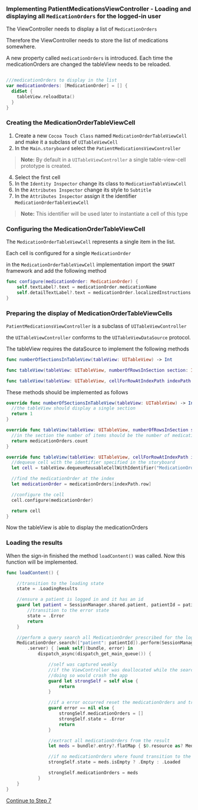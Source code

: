 ### Implementing PatientMedicationsViewController -  Loading and displaying all `MedicationOrders` for the logged-in user

The ViewController needs to display a list of `MedicationOrders`

Therefore the ViewController needs to store the list of medications somewhere.

A new property called `medicationOrders` is introduced.
Each time the medicationOrders are changed the tableView needs to be reloaded.
```swift

///medicationOrders to display in the list
var medicationOrders: [MedicationOrder] = [] {
  didSet {
    tableView.reloadData()
  }
}
```

### Creating the MedicationOrderTableViewCell
1. Create a new `Cocoa Touch Class` named `MedicationOrderTableViewCell` and make it a subclass of `UITableViewCell`
2. In the `Main.storyboard` select the `PatientMedicationsViewController`
>__Note:__ By default in a `UITableViewController` a single table-view-cell prototype is created.
4. Select the first cell
5. In the `Identity Inspector` change its class to `MedicationTableViewCell`
6. In the `Attributes Inspector` change its style to `Subtitle`
7. In the `Attributes Inspector` assign it the identifier `MedicationOrderTableViewCell`
>__Note:__ This identifier will be used later to instantiate a cell of this type


### Configuring the MedicationOrderTableViewCell
The `MedicationOrderTableViewCell` represents a single item in the list.

Each cell is configured for a single `MedicationOrder`

in the `MedicationOrderTableViewCell` implementation import the `SMART` framework and add the following method

```swift
func configure(medicationOrder: MedicationOrder) {
    self.textLabel?.text = medicationOrder.medicationName
    self.detailTextLabel?.text = medicationOrder.localizedInstructions
}
```

### Preparing the display of MedicationOrderTableViewCells

`PatientMedicationsViewController` is a subclass of `UITableViewController`

the `UITableViewController` conforms to the `UITableViewDataSource` protocol.

The tableView requires the dataSource to implement the following methods

```swift
func numberOfSectionsInTableView(tableView: UITableView) -> Int

func tableView(tableView: UITableView, numberOfRowsInSection section: Int) -> Int

func tableView(tableView: UITableView, cellForRowAtIndexPath indexPath: NSIndexPath) -> UITableViewCell

```

These methods should be implemented as follows

```swift
override func numberOfSectionsInTableView(tableView: UITableView) -> Int {
  //the tableView should display a single section
  return 1
}

override func tableView(tableView: UITableView, numberOfRowsInSection section: Int) -> Int {
  //in the section the number of items should be the number of medicationOrders
  return medicationOrders.count
}

override func tableView(tableView: UITableView, cellForRowAtIndexPath indexPath: NSIndexPath) -> UITableViewCell {
  //dequeue cell with the identifier specified in the storyboard
  let cell = tableView.dequeueReusableCellWithIdentifier("MedicationOrderTableViewCell", forIndexPath: indexPath) as! MedicationOrderTableViewCell

  //find the medicationOrder at the index
  let medicationOrder = medicationOrders[indexPath.row]

  //configure the cell
  cell.configure(medicationOrder)

  return cell
}
```

Now the tableView is able to display the medicationOrders

### Loading the results

When the sign-in finished the method `loadContent()` was called.
Now this function will be implemented.

```swift
func loadContent() {

    //transition to the loading state
    state = .LoadingResults

    //ensure a patient is logged in and it has an id
    guard let patient = SessionManager.shared.patient, patientId = patient.id else {
        //transition to the error state
        state = .Error
        return
    }

    //perform a query search all MedicationOrder prescribed for the logged in patient
    MedicationOrder.search(["patient": patientId]).perform(SessionManager.shared
        .server) { [weak self](bundle, error) in
            dispatch_async(dispatch_get_main_queue()) {

                //self was captured weakly
                //if the ViewController was deallocated while the search is in progress dont try to access self
                //doing so would crash the app
                guard let strongSelf = self else {
                    return
                }

                //if a error occurred reset the medicationOrders and transition to the error state
                guard error == nil else {
                    strongSelf.medicationOrders = []
                    strongSelf.state = .Error
                    return
                }

                //extract all medicationOrders from the result
                let meds = bundle?.entry?.flatMap { $0.resource as? MedicationOrder } ?? []

                //if no medicationOrders where found transition to the empty state
                strongSelf.state = meds.isEmpty ? .Empty : .Loaded

                strongSelf.medicationOrders = meds
            }
    }
}
```

[Continue to Step 7](STEP7.md)
